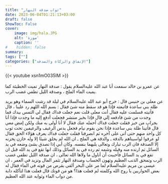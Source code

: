 ```yaml
---
title: "ثواب صدقة النهار"
date: 2023-06-04T01:21:13+03:00
draft: false
ShowToc: False
cover:
    image: img/hala.JPG
    alt: 'صورة'
    caption: ''
#    hidden: false
summary: 
tags: [""]
categories: ["الإنفاق والزكاة والصدقة"]
---
```

{{< youtube xsn1mO035IM >}}  
 <br>
عن عمرو بن خالد
سمعت أبا عبد الله عليه‌السلام يقول : صدقة النهار تميت الخطيئة كما يميت
الماء الملح ، وصدقة الليل تطفي غضب الرب.

عن معلى بن خنيس قال : خرج
أبو عبد الله عليه‌السلام في ليلة قد رشت السماء وهو يريد ظلة بني ساعدة فاتبعته
فإذا هو قد سقط منه شئ فقال : بسم الله اللهم رد علينا ، قال فأتيته
فسلمت عليه فقال أنت معلى قلت نعم جعلت فداك فقال لي التمس بيدك
فما وجدت من شئ فادفعه إلي قال فإذا بخبز منتشر فجعلت أدفع إليه
ما وجدت فإذا أنا بجراب من خبز فقلت جعلت فداك أحمله عنك
فقال لا أنا أولى به منك ولكن إمض معي قال فأتينا ظلة بني ساعدة
فإذا نحن بقوم نيام فجعل يدس الرغيف والرغيفين تحت ثوب كل واحد
منهم حتى أتى على آخره ثم انصرفنا فقلت جعلت فداك يعرف هؤلاء الحق
فقال لو عرفوا لواسيناهم بالدقة ـ والدقة هي الملح ـ ان الله لم يخلق شيئا
إلا وله خازن يخزنه إلا الصدقة فان الرب تبارك وتعالى يليهما بنفسه.
وكان أبي إذا تصدق بشئ وضعه في يد السائل ثم ارتده منه وقبله وشمه
ثم رده في يد السائل وذلك انها تقع في يد الله قبل ان تقع في يد السائل
فأحببت أن أناول ما ولاها الله تعالى ، ان صدقة الليل تطفي غضب الرب
وتمحق الذنب العظيم وتهون الحساب وصدقة النهار تثمر المال وتزيد في
العمر ، ان عيسى بن مريم عليه‌السلام لما مر على البحر ألقى بقرص من قوته
في الماء فقال له بعض الحواريين يا روح الله وكلمته لم فعلت هذا؟ هو
من قوتك قال فعلت هذا لتأكله دابة من دواب الماء وثوابه عند الله العظيم.

